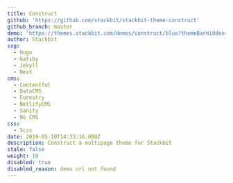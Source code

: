 ```yaml
---
title: Construct
github: 'https://github.com/stackbit/stackbit-theme-construct'
github_branch: master
demo: 'https://themes.stackbit.com/demos/construct/blue?themeBarHidden=true'
author: Stackbit
ssg:
  - Hugo
  - Gatsby
  - Jekyll
  - Next
cms:
  - Contentful
  - DatoCMS
  - Forestry
  - NetlifyCMS
  - Sanity
  - No CMS
css:
  - Scss
date: 2019-05-10T14:33:16.000Z
description: Construct a multipage theme for Stackbit
stale: false
weight: 10
disabled: true
disabled_reason: demo url not found
---
```

